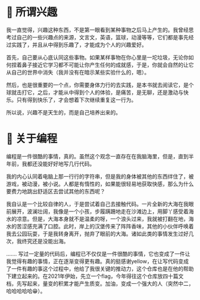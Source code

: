 <!--
@key 1
@title 一些感想
@date 2021-1-11
@labels flag
@description 2021年立的第一个flag
-->

#  🍚 所谓兴趣

我一直觉得，兴趣这种东西，不是第一眼看到某种事物之后马上产生的。我曾经思考过自己的一些兴趣点的来源，文言文，英语，篮球，动漫等等，它们都是事先经过实践了，并且从中得到乐趣了，才能成为个人的兴趣爱好。

首先，自己要从心底认同这些事物。如果某样事物在你心里是一坨垃圾，无论你如何捏着鼻子接近它学习都不可能让你产生任何的成就感，于是，你就会自然的让它从自己的世界中消失（我并没有在暗示某些实验什么的，嗯）。

然后，也是很重要的一个点，你需要身体力行的去实践，是本书就去阅读它，是个球就击打它，之后，才能从中得到个人的体验，是痛苦，是无聊，还是激动与快乐。只有得到快乐了，才会想着下次继续重复这一行为。

所以说，兴趣不是天生的，而是自己培养出来的。

# 🧁 关于编程
编程是一件很酷的事情，真的。虽然这个观念一直存在在我脑海里，但是，直到半年前，我都还没能好好地写几行代码。

我的内心认同着电脑上那一行行的字符串，但是我的身体被其他的东西绊住了，被游戏，被动漫，被小说。人都是有惰性的，如果能很轻易地获取快感，那么为什么要费力地跳出舒适区去尝试其他的东西呢？

我自认是一个比较自律的人，于是尝试着自己去接触代码。一片全新的大海在我眼前展开，波澜壮阔，我像是一个小孩，步履蹒跚地走在沙滩边上，用脚丫感受着海水的凉意。但是，大海本身就不是温柔的呀，一个浪头过来，我就被打翻在地，海水的苦涩感充满了口腔。此时，岸上的汉堡传来了阵阵香味，其他的小伙伴呼唤着我去公园玩耍，于是我转身离开，抛弃了眼前的大海。诸如此类的事情发生过好几次，我终究还是没能出海。

.......
写过一定量的代码后，编程已不仅仅是一件很酷的事情，它也变成了一件让我觉得有趣的事情，正在逐渐变得更有趣。真的挺感谢yellow，在让写代码变成了一件有趣的事这个过程中，他给了我很关键的推动力，这个仓库也是在他的帮助下建立起来的。在2021年伊始，先立一个flag，今年得往这个仓库放四十篇文档，先写起来，量变的积累才能产生质变。加油，变成一个强大的人（突然中二， 哈哈哈哈哈😁）。